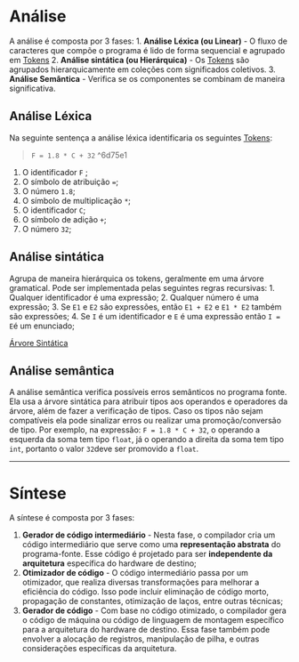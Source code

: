 # Análise
A análise é composta por 3 fases:
	1. **Análise Léxica (ou Linear)** - O fluxo de caracteres que compõe o programa é lido de forma sequencial e agrupado em [Tokens](Tokens.md)
	2. **Análise sintática (ou Hierárquica)** - Os [Tokens](Tokens.md) são agrupados hierarquicamente em coleções com significados coletivos.
	3. **Análise Semântica** - Verifica se os componentes se combinam de maneira significativa.
## Análise Léxica  
Na seguinte sentença a análise léxica identificaria os seguintes [Tokens](Tokens.md):
> `F = 1.8 * C + 32`
^6d75e1
1. O identificador `F` ;
2. O símbolo de atribuição `=`; 
3. O número `1.8`;
4. O símbolo de multiplicação `*`;
5. O identificador `C`;
6. O símbolo de adição `+`;
7. O número `32`;
## Análise sintática
Agrupa de maneira hierárquica os tokens, geralmente em uma árvore gramatical. Pode ser implementada pelas seguintes regras recursivas:
	1. Qualquer identificador é uma expressão;
	2. Qualquer número é uma expressão;
	3. Se `E1` e `E2` são expressões, então `E1 + E2` e `E1 * E2` também são expressões;
	4. Se `I` é um identificador  e `E` é uma expressão então `I = E`é um enunciado;

[Árvore Sintática](Árvore%20Sintática.canvas)
## Análise semântica
A análise semântica verifica possíveis erros semânticos no programa fonte. Ela usa a árvore sintática para atribuir tipos aos operandos e operadores da árvore, além de fazer a verificação de tipos. Caso os tipos não sejam compatíveis ela pode sinalizar erros ou realizar uma promoção/conversão de tipo. Por exemplo, na expressão: `F = 1.8 * C + 32`, o operando a esquerda da soma tem tipo `float`, já o operando a direita da soma tem tipo `int`, portanto o valor `32`deve ser promovido a `float`.

---
# Síntese
A síntese é composta por 3 fases:
1. **Gerador de código intermediário** - Nesta fase, o compilador cria um código intermediário que serve como uma **representação abstrata** do programa-fonte. Esse código é projetado para ser **independente da arquitetura** específica do hardware de destino;
2. **Otimizador de código** - O código intermediário passa por um otimizador, que realiza diversas transformações para melhorar a eficiência do código. Isso pode incluir eliminação de código morto, propagação de constantes, otimização de laços, entre outras técnicas;
3. **Gerador de código** - Com base no código otimizado, o compilador gera o código de máquina ou código de linguagem de montagem específico para a arquitetura do hardware de destino. Essa fase também pode envolver a alocação de registros, manipulação de pilha, e outras considerações específicas da arquitetura.